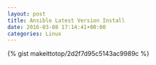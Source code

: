```yaml
---
layout: post                                                                                                              
title: Ansible Latest Version Install                                                                                                                       
date: 2016-03-08 17:14:41+00:00                                                                                                                        
categories: Linux                                                                                                                
---                                                                                                                              
```


{% gist makeittotop/2d2f7d95c5143ac9989c %}                                                                                                           

